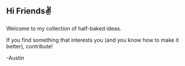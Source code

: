 ## Hi Friends✌️
Welcome to my collection of half-baked ideas.

If you find something that interests you (and you know how to make it better), contribute!

-Austin
